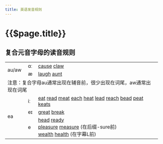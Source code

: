 ```yaml
---
title: 英语发音规则
---
```


# {{$page.title}}

## 复合元音字母的读音规则

<table class="bg-none">
  <tr>
    <td rowspan="2">au/aw</td>
    <td>ɑː</td>
    <td><a href="#voice">cause</a> <a href="#voice">claw</a></td>
  </tr>
  <tr>
    <td>æ</td>
    <td>
      <a href="#voice">laugh</a>
      <a href="#voice">aunt</a>
    </td>
  </tr>
  <tr>
    <td colspan="3">
      注意：复合字母au通常出现在辅音前，很少出现在词尾，aw通常出现在词尾
    </td>
  </tr>
  <tr>
    <td rowspan="3">ea</td>
    <td>iː</td>
    <td>
      <a href="#voice">eat</a>
      <a href="#voice">read</a>
      <a href="#voice">meat</a>
      <a href="#voice">each</a>
      <a href="#voice">heat</a>
      <a href="#voice">lead</a>
      <a href="#voice">reach</a>
      <a href="#voice">bead</a>
      <a href="#voice">peat</a>
      <a href="#voice">keats</a>
    </td>
  </tr>
  <tr>
    <td>eɪ</td>
    <td>
      <a href="#voice">great</a>
      <a href="#voice">break</a>
    </td>
  </tr>
  <tr>
    <td>e</td>
    <td>
      <a href="#voice">head</a>
      <a href="#voice">ready</a>
      <br />
      <a href="#voice">pleasure</a>
      <a href="#voice">measure</a> (在后缀-sure前)
      <br />
      <a href="#voice">wealth</a>
      <a href="#voice">health</a> (在字幕L前)
    </td>
  </tr>
</table>
